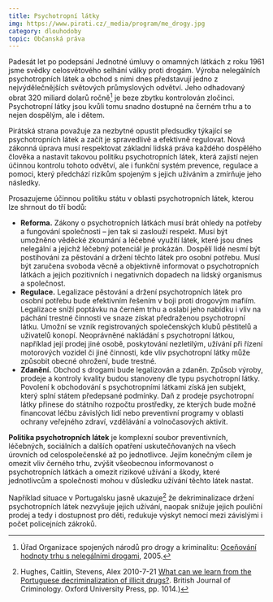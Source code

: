 ```yaml
---
title: Psychotropní látky
img: https://www.pirati.cz/_media/program/me_drogy.jpg
category: dlouhodoby
topic: Občanská práva
---
```


Padesát let po podepsání Jednotné úmluvy o omamných látkách z roku 1961 jsme svědky celosvětového selhání války proti drogám. Výroba nelegálních psychotropních látek a obchod s nimi dnes představují jedno z nejvýdělečnějších světových průmyslových odvětví. Jeho odhadovaný obrat 320 miliard dolarů ročně[^fn-01] je beze zbytku kontrolován zločinci. Psychotropní látky jsou kvůli tomu snadno dostupné na černém trhu a to nejen dospělým, ale i dětem.

Pirátská strana považuje za nezbytné opustit předsudky týkající se psychotropních látek a začít je spravedlivě a efektivně regulovat. Nová zákonná úprava musí respektovat základní lidská práva každého dospělého člověka a nastavit takovou politiku psychotropních látek, která zajistí nejen účinnou kontrolu tohoto odvětví, ale i funkční systém prevence, regulace a pomoci, který předchází rizikům spojeným s jejich užíváním a zmírňuje jeho následky.

Prosazujeme účinnou politiku státu v oblasti psychotropních látek, kterou lze shrnout do tří bodů:

* **Reforma.** Zákony o psychotropních látkách musí brát ohledy na potřeby a fungování společnosti – jen tak si zaslouží respekt. Musí být umožněno věděcké zkoumání a léčebné využití látek, které jsou dnes nelegální a jejichž léčebný potenciál je prokázán. Dospělí lidé nesmí být postihováni za pěstování a držení těchto látek pro osobní potřebu. Musí být zaručena svoboda věcně a objektivně informovat o psychotropních látkách a jejich pozitivních i negativních dopadech na lidský organismus a společnost.
* **Regulace.** Legalizace pěstování a držení psychotropních látek pro osobní potřebu bude efektivním řešením v boji proti drogovým mafiím. Legalizace sníží poptávku na černém trhu a oslabí jeho nabídku i vliv na páchání trestné činnosti ve snaze získat předraženou psychotropní látku. Umožní se vznik registrovaných společenských klubů pěstitelů a uživatelů konopí. Neoprávněné nakládání s psychotropní látkou, například její prodej jiné osobě, poskytování nezletilým, užívání při řízení motorových vozidel či jiné činnosti, kde vliv psychotropní látky může způsobit obecné ohrožení, bude trestné.
* **Zdanění.** Obchod s drogami bude legalizován a zdaněn. Způsob výroby, prodeje a kontroly kvality budou stanoveny dle typu psychotropní látky. Povolení k obchodování s psychotropními látkami získá jen subjekt, který splní státem předepsané podmínky. Daň z prodeje psychotropní látky přinese do státního rozpočtu prostředky, ze kterých bude možné financovat léčbu závislých lidí nebo preventivní programy v oblasti ochrany veřejného zdraví, vzdělávání a volnočasových aktivit.

**Politika psychotropních látek** je komplexní soubor preventivních, léčebných, sociálních a dalších opatření uskutečňovaných na všech úrovních od celospolečenské až po jednotlivce. Jejím konečným cílem je omezit vliv černého trhu, zvýšit všeobecnou informovanost o psychotropních látkách a omezit rizikové užívání a škody, které jednotlivcům a společnosti mohou v důsledku užívání těchto látek nastat.

Například situace v Portugalsku jasně ukazuje[^fn-02] že dekriminalizace držení psychotropních látek nezvyšuje jejich užívání, naopak snižuje jejich pouliční prodej a tedy i dostupnost pro děti, redukuje výskyt nemocí mezi závislými i počet policejních zákroků.

[^fn-01]: Úřad Organizace spojených národů pro drogy a kriminalitu: [Oceňování hodnoty trhu s nelegálními drogami](http://www.unodc.org/pdf/WDR_2005/volume_1_chap2.pdf), 2005.
[^fn-02]: Hughes, Caitlin, Stevens, Alex 2010-7-21 [What can we learn from the Portuguese decriminalization of illicit drugs?](https://pdfs.semanticscholar.org/4ab0/a481a65114f33667720d814b1c3f58ec6435.pdf?_ga=2.157211965.707627993.1614875821-946391265.1614875821). British Journal of Criminology. Oxford University Press, pp. 1014.)
